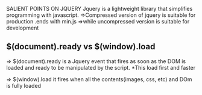 SALIENT POINTS ON JQUERY
Jquery is a lightweight library that simplifies programming with javascript. 
=>Compressed version of jquery is suitable for production .ends with min.js
=>while uncompressed version is suitable for development


## $(document).ready vs $(window).load
=> $(document).ready is a Jquery event that fires as soon as the DOM is loaded and ready to be manipulated by the script.
*This load first and faster

=> $(window).load it fires when all the contents(images, css, etc) and DOm is fully loaded

